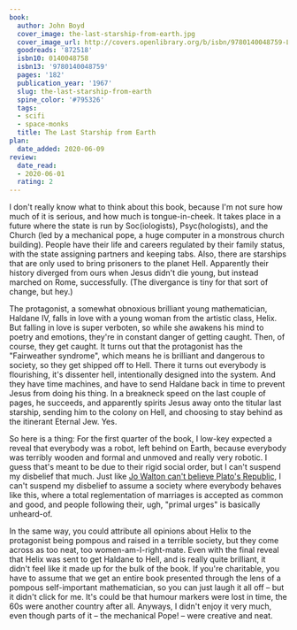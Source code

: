 ```yaml
---
book:
  author: John Boyd
  cover_image: the-last-starship-from-earth.jpg
  cover_image_url: http://covers.openlibrary.org/b/isbn/9780140048759-L.jpg
  goodreads: '872518'
  isbn10: 0140048758
  isbn13: '9780140048759'
  pages: '182'
  publication_year: '1967'
  slug: the-last-starship-from-earth
  spine_color: '#795326'
  tags:
  - scifi
  - space-monks
  title: The Last Starship from Earth
plan:
  date_added: 2020-06-09
review:
  date_read:
  - 2020-06-01
  rating: 2
---
```


I don't really know what to think about this book, because I'm not sure how much of it is serious, and how much is
tongue-in-cheek. It takes place in a future where the state is run by Soc(iologists), Psyc(hologists), and the Church
(led by a mechanical pope, a huge computer in a monstrous church building). People have their life and careers
regulated by their family status, with the state assigning partners and keeping tabs. Also, there are starships that are
only used to bring prisoners to the planet Hell. Apparently their history diverged from ours when Jesus didn't die
young, but instead marched on Rome, successfully. (The divergance is tiny for that sort of change, but hey.)

The protagonist, a somewhat obnoxious brilliant young mathematician, Haldane IV, falls in love with a young woman from
the artistic class, Helix. But falling in love is super verboten, so while she awakens his mind to poetry and emotions,
they're in constant danger of getting caught. <span class="spoilers">Then, of course, they get caught. It turns out that
the protagonist has the "Fairweather syndrome", which means he is brilliant and dangerous to society, so they get
shipped off to Hell. There it turns out everybody is flourishing, it's dissenter hell, intentionally designed into the
system. And they have time machines, and have to send Haldane back in time to prevent Jesus from doing his thing. In a
breakneck speed on the last couple of pages, he succeeds, and apparently spirits Jesus away onto the titular last
starship, sending him to the colony on Hell, and choosing to stay behind as the itinerant Eternal Jew. Yes.</span>

So here is a thing: For the first quarter of the book, I low-key expected a reveal that everybody was a robot, left
behind on Earth, because everybody was terribly wooden and formal and unmoved and really very robotic. I guess that's
meant to be due to their rigid social order, but I can't suspend my disbelief that much. Just like [Jo Walton can't
believe Plato's Republic](https://books.rixx.de/reviews/2020/among-others/), I can't suspend my disbelief to assume a
society where everybody behaves like this, where a total reglementation of marriages is accepted as common and good, and
people following their, ugh, "primal urges" is basically unheard-of.

In the same way, you could attribute all opinions about Helix to the protagonist being pompous and raised in a terrible
society, but they come across as too neat, too women-am-I-right-mate. Even with the final reveal <span class="spoilers">
that Helix was sent to get Haldane to Hell, and is really quite brilliant</span>, it didn't feel like it made up for the
bulk of the book. If you're charitable, you have to assume that we get an entire book presented through the lens of a
pompous self-important mathematician, so you can just laugh it all off – but it didn't click for me. It's could be
that humour markers were lost in time, the 60s were another country after all. Anyways, I didn't enjoy it very much,
even though parts of it – the mechanical Pope! – were creative and neat.

